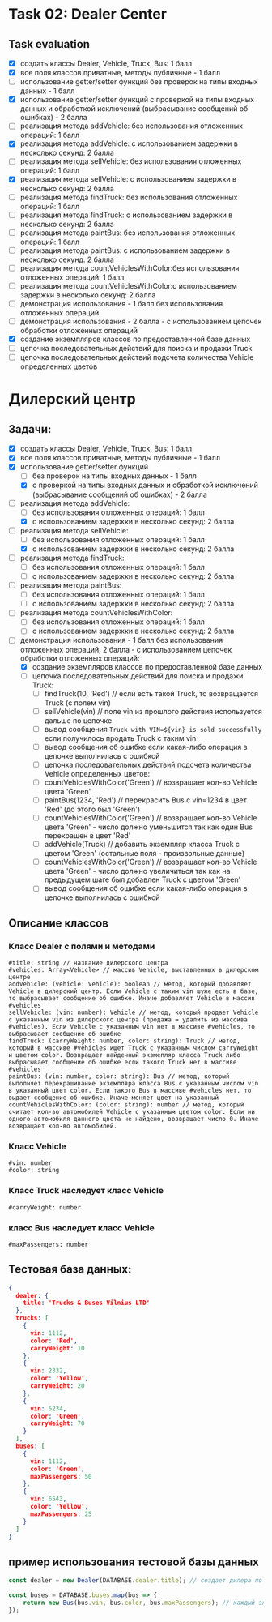 # Task 02: Dealer Center

## Task evaluation

- [x] создать классы Dealer, Vehicle, Truck, Bus: 1 балл
- [x] все поля классов приватные, методы публичные - 1 балл
- [ ] использование getter/setter функций без проверок на типы входных данных - 1 балл
- [x] использование getter/setter функций с проверкой на типы входных данных и обработкой исключений (выбрасывание
  сообщений об ошибках) - 2 балла
- [ ] реализация метода addVehicle: без использования отложенных операций: 1 балл
- [x] реализация метода addVehicle: с использованием задержки в несколько секунд: 2 балла
- [ ] реализация метода sellVehicle: без использования отложенных операций: 1 балл
- [x] реализация метода sellVehicle: с использованием задержки в несколько секунд: 2 балла
- [ ] реализация метода findTruck: без использования отложенных операций: 1 балл
- [ ] реализация метода findTruck: с использованием задержки в несколько секунд: 2 балла
- [ ] реализация метода paintBus: без использования отложенных операций: 1 балл
- [ ] реализация метода paintBus: с использованием задержки в несколько секунд: 2 балла
- [ ] реализация метода countVehiclesWithColor:без использования отложенных операций: 1 балл
- [ ] реализация метода countVehiclesWithColor:с использованием задержки в несколько секунд: 2 балла
- [ ] демонстрация использования - 1 балл без использования отложенных операций
- [ ] демонстрация использования - 2 балла - с использованием цепочек обработки отложенных операций
- [x] создание экземпляров классов по предоставленной базе данных
- [ ] цепочка последовательных действий для поиска и продажи Truck
- [ ] цепочка последовательных действий подсчета количества Vehicle определенных цветов

# Дилерский центр

## Задачи:

- [x] создать классы Dealer, Vehicle, Truck, Bus: 1 балл
- [x] все поля классов приватные, методы публичные - 1 балл
- [x] использование getter/setter функций
    - [ ] без проверок на типы входных данных - 1 балл
    - [x] с проверкой на типы входных данных и обработкой исключений (выбрасывание сообщений об ошибках) - 2 балла
- [ ] реализация метода addVehicle:
    - [ ] без использования отложенных операций: 1 балл
    - [x] с использованием задержки в несколько секунд: 2 балла
- [ ] реализация метода sellVehicle:
    - [ ] без использования отложенных операций: 1 балл
    - [x] с использованием задержки в несколько секунд: 2 балла
- [ ] реализация метода findTruck:
    - [ ] без использования отложенных операций: 1 балл
    - [ ] с использованием задержки в несколько секунд: 2 балла
- [ ] реализация метода paintBus:
    - [ ] без использования отложенных операций: 1 балл
    - [ ] с использованием задержки в несколько секунд: 2 балла
- [ ] реализация метода countVehiclesWithColor:
    - [ ] без использования отложенных операций: 1 балл
    - [ ] с использованием задержки в несколько секунд: 2 балла
- [ ] демонстрация использования - 1 балл без использования отложенных операций, 2 балла - с использованием цепочек
  обработки отложенных операций:
    - [x] создание экземпляров классов по предоставленной базе данных
    - [ ] цепочка последовательных действий для поиска и продажи Truck:
        - [ ] findTruck(10, 'Red') // если есть такой Truck, то возвращается Truck (с полем vin)
        - [ ] sellVehicle(vin) // поле vin из прошлого действия используется дальше по цепочке
        - [ ] вывод сообщения `Truck with VIN=${vin} is sold successfully` если получилось продать Truck с таким vin
        - [ ] вывод сообщения об ошибке если какая-либо операция в цепочке выполнилась с ошибкой
        - [ ] цепочка последовательных действий подсчета количества Vehicle определенных цветов:
        - [ ] countVehiclesWithColor('Green') // возвращает кол-во Vehicle цвета 'Green'
        - [ ] paintBus(1234, 'Red') // перекрасить Bus с vin=1234 в цвет 'Red' (до этого был 'Green')
        - [ ] countVehiclesWithColor('Green') // возвращает кол-во Vehicle цвета 'Green' - число должно уменьшится так
          как
          один Bus перекрашен в цвет 'Red'
        - [ ] addVehicle(Truck) // добавить экземпляр класса Truck с цветом 'Green' (остальные поля - произвольные
          данные)
        - [ ] countVehiclesWithColor('Green') // возвращает кол-во Vehicle цвета 'Green' - число должно увеличиться так
          как
          на предыдущем шаге был добавлен Truck с цветом 'Green'
        - [ ] вывод сообщения об ошибке если какая-либо операция в цепочке выполнилась с ошибкой

## Описание классов

### Класс Dealer с полями и методами

    #title: string // название дилерского центра
    #vehicles: Array<Vehicle> // массив Vehicle, выставленных в дилерском центре
    addVehicle: (vehicle: Vehicle): boolean // метод, который добавляет Vehicle в дилерский центр. Если Vehicle с таким vin шуже есть в базе, то выбрасывает сообщение об ошибке. Иначе добавляет Vehicle в массив #vehicles
    sellVehicle: (vin: number): Vehicle // метод, который продает Vehicle с указанным vin из дилерского центра (продажа = удалить из массива #vehicles). Если Vehicle с указанным vin нет в массиве #vehicles, то выбрасывает сообщение об ошибке
    findTruck: (carryWeight: number, color: string): Truck // метод, который в массиве #vehicles ищет Truck с указанным числом carryWeight и цветом color. Возвращает найденный экзмепляр класса Truck либо выбрасывает сообщение об ошибке если такого Truck нет в массиве #vehicles
    paintBus: (vin: number, color: string): Bus // метод, который выполняет перекрашивание экземпляра класса Bus с указанным числом vin в указанный цвет color. Если такого Bus в массиве #vehicles нет, то выдает сообщение об ошибке. Иначе меняет цвет на указанный
    countVehiclesWithColor: (color: string): number // метод, который считает кол-во автомобилей Vehicle с указанным цветом color. Если ни одного автомобиля данного цвета не найдено, возвращает число 0. Иначе возвращает кол-во автомобилей.

### Класс Vehicle

    #vin: number
    #color: string

### Класс Truck наследует класс Vehicle

    #carryWeight: number

### класс Bus наследует класс Vehicle

    #maxPassengers: number

## Тестовая база данных:

```json lines
{
  dealer: {
    title: 'Trucks & Buses Vilnius LTD'
  },
  trucks: [
    {
      vin: 1112,
      color: 'Red',
      carryWeight: 10
    },
    {
      vin: 2332,
      color: 'Yellow',
      carryWeight: 20
    },
    {
      vin: 5234,
      color: 'Green',
      carryWeight: 70
    }
  ],
  buses: [
    {
      vin: 1112,
      color: 'Green',
      maxPassengers: 50
    },
    {
      vin: 6543,
      color: 'Yellow',
      maxPassengers: 25
    }
  ]
}
```

## пример использования тестовой базы данных

```javascript
const dealer = new Dealer(DATABASE.dealer.title); // создает дилера по информации из тестовой базе данных
````

```javascript
const buses = DATABASE.buses.map(bus => {
    return new Bus(bus.vin, bus.color, bus.maxPassengers); // каждый элемент массива из тестовой базы данных переводим в экземпляр класса Bus. Сохраняем полученный массив в переменную buses
});
```
